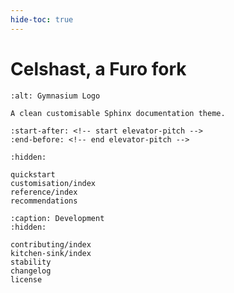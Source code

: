 ```yaml
---
hide-toc: true
---
```


# Celshast, a Furo fork

```{project-logo} _static/gymnasium-text.png
:alt: Gymnasium Logo
```

```{project-heading}
A clean customisable Sphinx documentation theme.
```

```{include} ../README.md
:start-after: <!-- start elevator-pitch -->
:end-before: <!-- end elevator-pitch -->
```

```{toctree}
:hidden:

quickstart
customisation/index
reference/index
recommendations
```

```{toctree}
:caption: Development
:hidden:

contributing/index
kitchen-sink/index
stability
changelog
license
```
